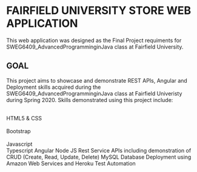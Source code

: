 # FAIRFIELD UNIVERSITY STORE WEB APPLICATION
This web application was designed as the Final Project requiments for SWEG6409_AdvancedProgramminginJava class at Fairfield University.

## GOAL
This project aims to showcase and demonstrate REST APIs, Angular and Deployment skills acquired during the SWEG6409_AdvancedProgramminginJava class at Fairfield Univeristy during Spring 2020. Skills demonstrated using this project include:

<br>HTML5 & CSS</br>
<br>Bootstrap</br>
<br>Javascript</br>
Typescript
Angular 
Node JS
Rest Service APIs including demonstration of CRUD (Create, Read, Update, Delete)
MySQL Database
Deployment using Amazon Web Services and Heroku
Test Automation



